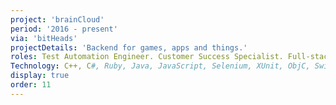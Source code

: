 ```yaml
---
project: 'brainCloud'
period: '2016 - present'
via: 'bitHeads'
projectDetails: 'Backend for games, apps and things.'
roles: Test Automation Engineer. Customer Success Specialist. Full-stack Developer.
Technology: C++, C#, Ruby, Java, JavaScript, Selenium, XUnit, ObjC, Swift, Unreal, Unity, Intercom, Jenkins, WordPress.
display: true
order: 11
---
```

